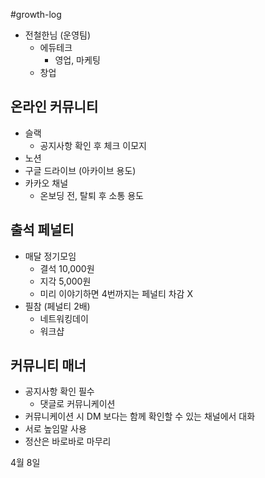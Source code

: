 #growth-log

- 전철한님 (운영팀)
	- 에듀테크
		- 영업, 마케팅
	- 창업

## 온라인 커뮤니티
- 슬랙
	- 공지사항 확인 후 체크 이모지
- 노션
- 구글 드라이브 (아카이브 용도)
- 카카오 채널
	- 온보딩 전, 탈퇴 후 소통 용도

## 출석 페널티
- 매달 정기모임
	- 결석 10,000원
	- 지각 5,000원
	- 미리 이야기하면 4번까지는 페널티 차감 X
- 필참 (페널티 2배)
	- 네트워킹데이
	- 워크샵

## 커뮤니티 매너
- 공지사항 확인 필수
	- 댓글로 커뮤니케이션
- 커뮤니케이션 시 DM 보다는 함께 확인할 수 있는 채널에서 대화
- 서로 높임말 사용
- 정산은 바로바로 마무리


4월 8일